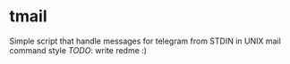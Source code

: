 # tmail
Simple script that handle messages for telegram from STDIN in UNIX mail command style
*TODO*: write redme :)
